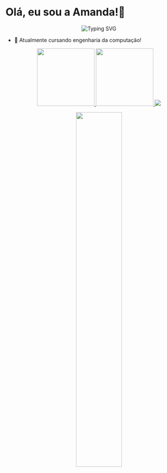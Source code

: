   <h1> Olá, eu sou a Amanda!👋 </h1>

<div align="center">
  <img src="https://readme-typing-svg.herokuapp.com?color=%23F7F7F7&size=21&center=true&vCenter=true&width=650&height=100&lines=Student+%F0%9F%91%A9%F0%9F%8F%BB%E2%80%8D%F0%9F%8E%93+and+Programming+%F0%9F%92%BB+Enthusiast+from+Brazil" alt="Typing SVG">
</div>



- 🔭 Atualmente cursando engenharia da computação!


<div align="center" > 
<a href="https://github.com/Amandasilvbr">
  <img height="155em" src="https://github-readme-stats.vercel.app/api?username=amandasilvbr&count_private=true&show_icons=true&theme=radical" />
</a>
<a href="https://github.com/Amandasilvbr">
  <img height="155em" src="https://github-readme-stats.vercel.app/api/top-langs/?username=amandasilvbr&layout=compact&show_icons=true&theme=radical" />
</a>
<a href="https://github.com/Amandasilvbr">
  <img src="http://github-profile-summary-cards.vercel.app/api/cards/profile-details?username=amandasilvbr&theme=radical" />
</a>
</div>
<p align="center">
    <img width="49.5%" src="https://github-readme-streak-stats.herokuapp.com/?user=amandasilvbr&theme=radical&hide_border=true" />
</p>

